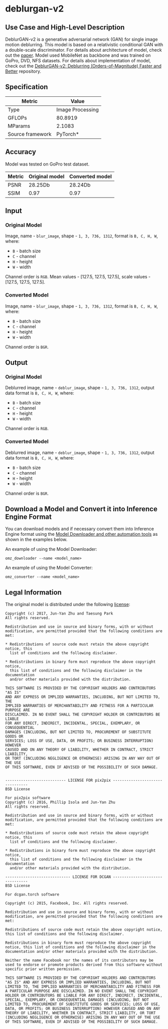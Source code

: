 # deblurgan-v2

## Use Case and High-Level Description
DeblurGAN-v2 is a generative adversarial network (GAN) for single image motion deblurring.
This model is based on a relativistic conditional GAN with a double-scale discriminator.
For details about architecture of model, check out the [paper](https://arxiv.org/abs/1908.03826).
Model used MobileNet as backbone and was trained on GoPro, DVD, NFS datasets.
For details about implementation of model,
check out the [DeblurGAN-v2: Deblurring (Orders-of-Magnitude) Faster and Better](https://github.com/VITA-Group/DeblurGANv2) repository.

## Specification

| Metric            | Value           |
|-------------------|-----------------|
| Type              | Image Processing|
| GFLOPs            | 80.8919         |
| MParams           | 2.1083          |
| Source framework  | PyTorch\*       |

## Accuracy

Model was tested on GoPro test dataset.

| Metric | Original model | Converted model |
| ------ | -------------- | --------------- |
| PSNR   | 28.25Db        | 28.24Db         |
| SSIM   | 0.97           | 0.97            |

## Input

### Original Model

Image, name - `blur_image`,  shape - `1, 3, 736, 1312`, format is `B, C, H, W`, where:

- `B` - batch size
- `C` - channel
- `H` - height
- `W` - width

Channel order is `RGB`. Mean values - [127.5, 127.5, 127.5], scale values - [127.5, 127.5, 127.5].

### Converted Model

Image, name - `blur_image`,  shape - `1, 3, 736, 1312`, format is `B, C, H, W`, where:

- `B` - batch size
- `C` - channel
- `H` - height
- `W` - width

Channel order is `BGR`.

## Output

### Original Model

Deblurred image, name - `deblur_image`,  shape - `1, 3, 736, 1312`, output data format is `B, C, H, W`, where:

- `B` - batch size
- `C` - channel
- `H` - height
- `W` - width

Channel order is `RGB`.

### Converted Model

Deblurred image, name - `deblur_image`,  shape - `1, 3, 736, 1312`, output data format is `B, C, H, W`, where:

- `B` - batch size
- `C` - channel
- `H` - height
- `W` - width

Channel order is `BGR`.

## Download a Model and Convert it into Inference Engine Format

You can download models and if necessary convert them into Inference Engine format using the [Model Downloader and other automation tools](../../../tools/model_tools/README.md) as shown in the examples below.

An example of using the Model Downloader:
```
omz_downloader --name <model_name>
```

An example of using the Model Converter:
```
omz_converter --name <model_name>
```

## Legal Information

The original model is distributed under the following
[license](https://raw.githubusercontent.com/VITA-Group/DeblurGANv2/master/LICENSE):

```
Copyright (c) 2017, Jun-Yan Zhu and Taesung Park
All rights reserved.

Redistribution and use in source and binary forms, with or without
modification, are permitted provided that the following conditions are met:

* Redistributions of source code must retain the above copyright notice, this
  list of conditions and the following disclaimer.

* Redistributions in binary form must reproduce the above copyright notice,
  this list of conditions and the following disclaimer in the documentation
  and/or other materials provided with the distribution.

THIS SOFTWARE IS PROVIDED BY THE COPYRIGHT HOLDERS AND CONTRIBUTORS "AS IS"
AND ANY EXPRESS OR IMPLIED WARRANTIES, INCLUDING, BUT NOT LIMITED TO, THE
IMPLIED WARRANTIES OF MERCHANTABILITY AND FITNESS FOR A PARTICULAR PURPOSE ARE
DISCLAIMED. IN NO EVENT SHALL THE COPYRIGHT HOLDER OR CONTRIBUTORS BE LIABLE
FOR ANY DIRECT, INDIRECT, INCIDENTAL, SPECIAL, EXEMPLARY, OR CONSEQUENTIAL
DAMAGES (INCLUDING, BUT NOT LIMITED TO, PROCUREMENT OF SUBSTITUTE GOODS OR
SERVICES; LOSS OF USE, DATA, OR PROFITS; OR BUSINESS INTERRUPTION) HOWEVER
CAUSED AND ON ANY THEORY OF LIABILITY, WHETHER IN CONTRACT, STRICT LIABILITY,
OR TORT (INCLUDING NEGLIGENCE OR OTHERWISE) ARISING IN ANY WAY OUT OF THE USE
OF THIS SOFTWARE, EVEN IF ADVISED OF THE POSSIBILITY OF SUCH DAMAGE.


--------------------------- LICENSE FOR pix2pix --------------------------------
BSD License

For pix2pix software
Copyright (c) 2016, Phillip Isola and Jun-Yan Zhu
All rights reserved.

Redistribution and use in source and binary forms, with or without
modification, are permitted provided that the following conditions are met:

* Redistributions of source code must retain the above copyright notice, this
  list of conditions and the following disclaimer.

* Redistributions in binary form must reproduce the above copyright notice,
  this list of conditions and the following disclaimer in the documentation
  and/or other materials provided with the distribution.

----------------------------- LICENSE FOR DCGAN --------------------------------
BSD License

For dcgan.torch software

Copyright (c) 2015, Facebook, Inc. All rights reserved.

Redistribution and use in source and binary forms, with or without modification, are permitted provided that the following conditions are met:

Redistributions of source code must retain the above copyright notice, this list of conditions and the following disclaimer.

Redistributions in binary form must reproduce the above copyright notice, this list of conditions and the following disclaimer in the documentation and/or other materials provided with the distribution.

Neither the name Facebook nor the names of its contributors may be used to endorse or promote products derived from this software without specific prior written permission.

THIS SOFTWARE IS PROVIDED BY THE COPYRIGHT HOLDERS AND CONTRIBUTORS "AS IS" AND ANY EXPRESS OR IMPLIED WARRANTIES, INCLUDING, BUT NOT LIMITED TO, THE IMPLIED WARRANTIES OF MERCHANTABILITY AND FITNESS FOR A PARTICULAR PURPOSE ARE DISCLAIMED. IN NO EVENT SHALL THE COPYRIGHT HOLDER OR CONTRIBUTORS BE LIABLE FOR ANY DIRECT, INDIRECT, INCIDENTAL, SPECIAL, EXEMPLARY, OR CONSEQUENTIAL DAMAGES (INCLUDING, BUT NOT LIMITED TO, PROCUREMENT OF SUBSTITUTE GOODS OR SERVICES; LOSS OF USE, DATA, OR PROFITS; OR BUSINESS INTERRUPTION) HOWEVER CAUSED AND ON ANY THEORY OF LIABILITY, WHETHER IN CONTRACT, STRICT LIABILITY, OR TORT (INCLUDING NEGLIGENCE OR OTHERWISE) ARISING IN ANY WAY OUT OF THE USE OF THIS SOFTWARE, EVEN IF ADVISED OF THE POSSIBILITY OF SUCH DAMAGE.
```
